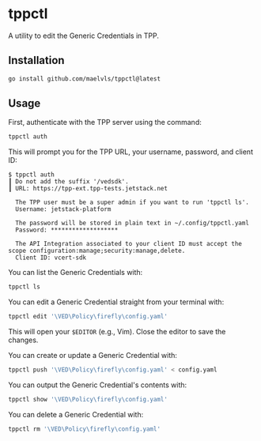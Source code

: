 # tppctl

A utility to edit the Generic Credentials in TPP.

## Installation

```bash
go install github.com/maelvls/tppctl@latest
```

## Usage

First, authenticate with the TPP server using the command:

```bash
tppctl auth
```

This will prompt you for the TPP URL, your username, password, and client ID:

```console
$ tppctl auth
┃ Do not add the suffix '/vedsdk'.
┃ URL: https://tpp-ext.tpp-tests.jetstack.net

  The TPP user must be a super admin if you want to run 'tppctl ls'.
  Username: jetstack-platform

  The password will be stored in plain text in ~/.config/tppctl.yaml
  Password: *******************

  The API Integration associated to your client ID must accept the scope configuration:manage;security:manage,delete.
  Client ID: vcert-sdk
```

You can list the Generic Credentials with:

```bash
tppctl ls
```

You can edit a Generic Credential straight from your terminal with:

```bash
tppctl edit '\VED\Policy\firefly\config.yaml'
```

This will open your `$EDITOR` (e.g., Vim). Close the editor to save the changes.

You can create or update a Generic Credential with:

```bash
tppctl push '\VED\Policy\firefly\config.yaml' < config.yaml
```

You can output the Generic Credential's contents with:

```bash
tppctl show '\VED\Policy\firefly\config.yaml'
```

You can delete a Generic Credential with:

```bash
tppctl rm '\VED\Policy\firefly\config.yaml'
```
